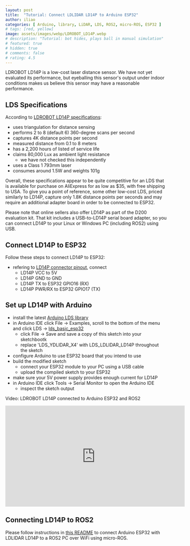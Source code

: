 ```yaml
---
layout: post
title:  "Tutorial: Connect LDLIDAR LD14P to Arduino ESP32"
author: iliao
categories: [ Arduino, library, LiDAR, LDS, ROS2, micro-ROS, ESP32 ]
# tags: [red, yellow]
image: assets/images/webp/LDROBOT_LD14P.webp
# description: "Tutorial: bot hides, plays ball in manual simulation"
# featured: true
# hidden: true
# comments: false
# rating: 4.5
---
```

LDROBOT LD14P is a low-cost laser distance sensor. We have not yet evaluated its performance, but eyeballing this sensor's output under indoor conditions makes us believe this sensor may have a reasonable performance.

## LDS Specifications
According to [LDROBOT LD14P specifications](https://www.waveshare.com/wiki/D200_LiDAR_Kit):
- uses triangulation for distance sensing
- performs 2 to 8 (default 6) 360-degree scans per second
- captures 4K distance points per second
- measured distance from 0.1 to 8 meters
- has a 2,200 hours of listed of service life
- claims 80,000 Lux as ambient light resistance
  - we have not checked this independently
- uses a Class 1 793mm laser
- consumes around 1.5W and weights 101g

Overall, these specifications appear to be quite competitive for an LDS that is available for purchase on AliExpress for as low as $35, with free shipping to USA. To give you a point of reference, some other low-cost LDS, priced similarly to LD14P, capture only 1.8K distance points per seconds and may require an additional adapter board in order to be connected to ESP32.

Please note that online sellers also offer LD14P as part of the D200 evaluation kit. That kit includes a USB-to-LD14P serial board adapter, so you can connect LD14P to your Linux or Windows PC (including ROS2) using USB.

## Connect LD14P to ESP32
Follow these steps to connect LD14P to ESP32:
- refering to [LD14P connector pinout](https://www.waveshare.com/wiki/D200_LiDAR_Kit), connect
  - LD14P VCC to 5V
  - LD14P GND to GND
  - LD14P TX to ESP32 GPIO16 (RX)
  - LD14P PWR/RX to ESP32 GPIO17 (TX)

## Set up LD14P with Arduino
- install the latest [Arduino LDS library](https://github.com/kaiaai/LDS)
- in Arduino IDE click File -> Examples, scroll to the bottom of the menu and click LDS -> [lds_basic_esp32](https://github.com/kaiaai/LDS/tree/main/examples/lds_basic_esp32)
  - click File -> Save and save a copy of this sketch into your sketchbootk
  - replace 'LDS_YDLIDAR_X4' with LDS_LDLIDAR_LD14P throughout the sketch
- configure Arduino to use ESP32 board that you intend to use
- build the modified sketch
  - connect your ESP32 module to your PC using a USB cable
  - upload the compiled sketch to your ESP32
- make sure your 5V power supply provides enough current for LD14P
- in Arduino IDE click Tools -> Serial Monitor to open the Arduino IDE
  - inspect the sketch output

Video: LDROBOT LD14P connected to Arduino ESP32 and ROS2
<div class="text-center">
<iframe width="560" height="315" src="https://www.youtube.com/embed/ebbHqs4lW0U" title="YouTube video player" frameborder="0" allow="accelerometer; autoplay; clipboard-write; encrypted-media; gyroscope; picture-in-picture; web-share" allowfullscreen></iframe>
</div>
<p></p>

## Connecting LD14P to ROS2
Please follow instructions in [this README](https://github.com/kaiaai/kaiaai) to connect Arduino ESP32 with LDLIDAR LD14P to a ROS2 PC over WiFi using micro-ROS.
